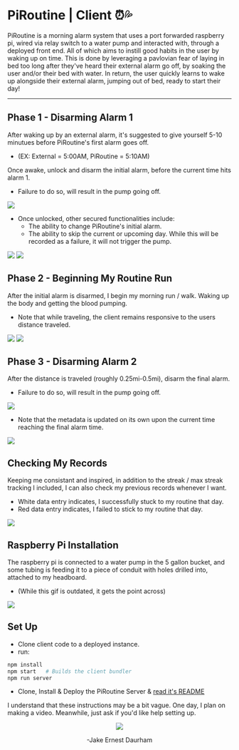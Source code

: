 # PiRoutine | Client ⏰💦
PiRoutine is a morning alarm system that uses a port forwarded raspberry pi, wired via relay switch to a water pump and interacted with, through a deployed front end. All of which aims to instill good habits in the user by waking up on time. This is done by leveraging a pavlovian fear of laying in bed too long after they've heard their external alarm go off, by soaking the user and/or their bed with water. In return, the user quickly learns to wake up alongside their external alarm, jumping out of bed, ready to start their day!


---
## Phase 1 - Disarming Alarm 1
After waking up by an external alarm, it's suggested to give yourself 5-10 minutues before PiRoutine's first alarm goes off. 
- (EX: External = 5:00AM, PiRoutine = 5:10AM)

Once awake, unlock and disarm the initial alarm, before the current time hits alarm 1. 
- Failure to do so, will result in the pump going off.
  
![](https://media.giphy.com/media/4T9FrMFKvVCOVPt3AD/giphy.gif)
- Once unlocked, other secured functionalities include: 
  - The ability to change PiRoutine's initial alarm.
  - The ability to skip the current or upcoming day. While this will be recorded as a failure, it will not trigger the pump.

![](https://media.giphy.com/media/nf0ISX16TTOGgOZEtK/giphy.gif)
![](https://media.giphy.com/media/rTDwskhKtKKgtJgjgK/giphy.gif)
## Phase 2 - Beginning My Routine Run
After the initial alarm is disarmed, I begin my morning run / walk. Waking up the body and getting the blood pumping.
- Note that while traveling, the client remains responsive to the users distance traveled. 

![](https://media.giphy.com/media/bu7f1pVmXjfIxsCIvN/giphy.gif)
![](https://media.giphy.com/media/JpCnppJj1nx25lgt79/giphy.gif)
## Phase 3 - Disarming Alarm 2
After the distance is traveled (roughly 0.25mi-0.5mi), disarm the final alarm. 
- Failure to do so, will result in the pump going off. 

![](https://media.giphy.com/media/4T9FrMFKvVCOVPt3AD/giphy.gif)
- Note that the metadata is updated on its own upon the current time reaching the final alarm time.

![](https://media.giphy.com/media/3ZEJjQsOq5FoqUi98H/giphy.gif)
## Checking My Records
Keeping me consistant and inspired, in addition to the streak / max streak tracking I included, I can also check my previous records whenever I want.
- White data entry indicates, I successfully stuck to my routine that day.
- Red data entry indicates, I failed to stick to my routine that day.

![](https://media.giphy.com/media/Vx0uMBsm3K6pU9FqBT/giphy.gif)
## Raspberry Pi Installation
The raspberry pi is connected to a water pump in the 5 gallon bucket, and some tubing is feeding it to a piece of conduit with holes drilled into, attached to my headboard. 
- (While this gif is outdated, it gets the point across)

![](https://media.giphy.com/media/BOUoNFCUU2GLJcLk6I/giphy-downsized.gif)

## Set Up
- Clone client code to a deployed instance.
- run: 
``` sh
npm install
npm start   # Builds the client bundler
npm run server
```
- Clone, Install & Deploy the PiRoutine Server & [read it's README](https://github.com/daurham/PiRoutine-Pi-Server)

I understand that these instructions may be a bit vague. One day, I plan on making a video. Meanwhile, just ask if you'd like help setting up. 

<div align="center">
  
![](https://media.giphy.com/media/4T9FrMFKvVCOVPt3AD/giphy.gif)

-Jake Ernest Daurham
</div>

